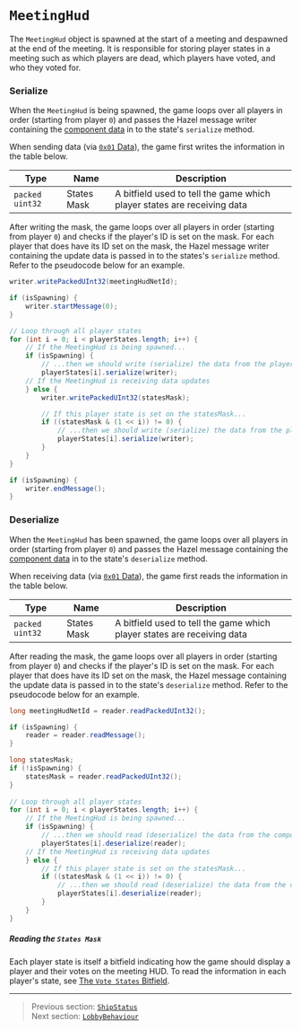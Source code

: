 # `MeetingHud`

The `MeetingHud` object is spawned at the start of a meeting and despawned at the end of the meeting. It is responsible for storing player states in a meeting such as which players are dead, which players have voted, and who they voted for.

### Serialize

When the `MeetingHud` is being spawned, the game loops over all players in order (starting from player `0`) and passes the Hazel message writer containing the [component data](../03_gamedata_and_gamedatato_message_types/04_spawn.md#the-component-structure) in to the state's `serialize` method.

When sending data (via [`0x01` Data](../03_gamedata_and_gamedatato_message_types/01_data.md)), the game first writes the information in the table below.

| Type | Name | Description |
| --- | --- | --- |
| `packed uint32` | States Mask | A bitfield used to tell the game which player states are receiving data |

After writing the mask, the game loops over all players in order (starting from player `0`) and checks if the player's ID is set on the mask. For each player that does have its ID set on the mask, the Hazel message writer containing the update data is passed in to the states's `serialize` method. Refer to the pseudocode below for an example.

```java
writer.writePackedUInt32(meetingHudNetId);

if (isSpawning) {
    writer.startMessage(0);
}

// Loop through all player states
for (int i = 0; i < playerStates.length; i++) {
    // If the MeetingHud is being spawned...
    if (isSpawning) {
        // ...then we should write (serialize) the data from the player state
        playerStates[i].serialize(writer);
    // If the MeetingHud is receiving data updates
    } else {
        writer.writePackedUInt32(statesMask);

        // If this player state is set on the statesMask...
        if ((statesMask & (1 << i)) != 0) {
            // ...then we should write (serialize) the data from the player state
            playerStates[i].serialize(writer);
        }
    }
}

if (isSpawning) {
    writer.endMessage();
}
```

### Deserialize

When the `MeetingHud` has been spawned, the game loops over all players in order (starting from player `0`) and passes the Hazel message containing the [component data](../03_gamedata_and_gamedatato_message_types/04_spawn.md#the-component-structure) in to the state's `deserialize` method.

When receiving data (via [`0x01` Data](../03_gamedata_and_gamedatato_message_types/01_data.md)), the game first reads the information in the table below.

| Type | Name | Description |
| --- | --- | --- |
| `packed uint32` | States Mask | A bitfield used to tell the game which player states are receiving data |

After reading the mask, the game loops over all players in order (starting from player `0`) and checks if the player's ID is set on the mask. For each player that does have its ID set on the mask, the Hazel message containing the update data is passed in to the state's `deserialize` method. Refer to the pseudocode below for an example.

```java
long meetingHudNetId = reader.readPackedUInt32();

if (isSpawning) {
    reader = reader.readMessage();
}

long statesMask;
if (!isSpawning) {
    statesMask = reader.readPackedUInt32();
}
       
// Loop through all player states
for (int i = 0; i < playerStates.length; i++) {
    // If the MeetingHud is being spawned...
    if (isSpawning) {
        // ...then we should read (deserialize) the data from the component message
        playerStates[i].deserialize(reader);
    // If the MeetingHud is receiving data updates
    } else {
        // If this player state is set on the statesMask...
        if ((statesMask & (1 << i)) != 0) {
            // ...then we should read (deserialize) the data from the component message
            playerStates[i].deserialize(reader);
        }
    }
}
```

##### Reading the `States Mask`

Each player state is itself a bitfield indicating how the game should display a player and their votes on the meeting HUD. To read the information in each player's state, see [The `Vote States` Bitfield](../04_rpc_message_types/23_votingcomplete.md#the-vote-states-bitfield).

---

> Previous section: [`ShipStatus`](00_shipstatus.md)<br>
> Next section: [`LobbyBehaviour`](02_lobbybehaviour.md)
